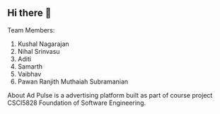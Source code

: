## Hi there 👋

Team Members:
1. Kushal Nagarajan
2. Nihal Srinvasu
3. Aditi
4. Samarth
5. Vaibhav
6. Pawan Ranjith Muthaiah Subramanian

About
Ad Pulse is a advertising platform built as part of course project CSCI5828 Foundation of Software Engineering.
